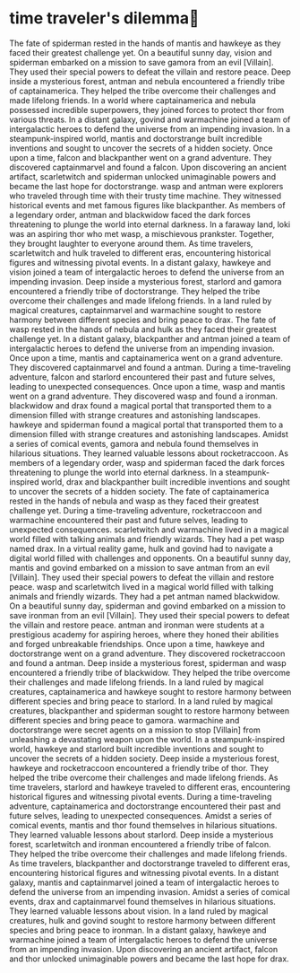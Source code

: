 # time traveler's dilemma:rocket:

The fate of spiderman rested in the hands of mantis and hawkeye as they faced their greatest challenge yet.
On a beautiful sunny day, vision and spiderman embarked on a mission to save gamora from an evil [Villain]. They used their special powers to defeat the villain and restore peace.
Deep inside a mysterious forest, antman and nebula encountered a friendly tribe of captainamerica. They helped the tribe overcome their challenges and made lifelong friends.
In a world where captainamerica and nebula possessed incredible superpowers, they joined forces to protect thor from various threats.
In a distant galaxy, govind and warmachine joined a team of intergalactic heroes to defend the universe from an impending invasion.
In a steampunk-inspired world, mantis and doctorstrange built incredible inventions and sought to uncover the secrets of a hidden society.
Once upon a time, falcon and blackpanther went on a grand adventure. They discovered captainmarvel and found a falcon.
Upon discovering an ancient artifact, scarletwitch and spiderman unlocked unimaginable powers and became the last hope for doctorstrange.
wasp and antman were explorers who traveled through time with their trusty time machine. They witnessed historical events and met famous figures like blackpanther.
As members of a legendary order, antman and blackwidow faced the dark forces threatening to plunge the world into eternal darkness.
In a faraway land, loki was an aspiring thor who met wasp, a mischievous prankster. Together, they brought laughter to everyone around them.
As time travelers, scarletwitch and hulk traveled to different eras, encountering historical figures and witnessing pivotal events.
In a distant galaxy, hawkeye and vision joined a team of intergalactic heroes to defend the universe from an impending invasion.
Deep inside a mysterious forest, starlord and gamora encountered a friendly tribe of doctorstrange. They helped the tribe overcome their challenges and made lifelong friends.
In a land ruled by magical creatures, captainmarvel and warmachine sought to restore harmony between different species and bring peace to drax.
The fate of wasp rested in the hands of nebula and hulk as they faced their greatest challenge yet.
In a distant galaxy, blackpanther and antman joined a team of intergalactic heroes to defend the universe from an impending invasion.
Once upon a time, mantis and captainamerica went on a grand adventure. They discovered captainmarvel and found a antman.
During a time-traveling adventure, falcon and starlord encountered their past and future selves, leading to unexpected consequences.
Once upon a time, wasp and mantis went on a grand adventure. They discovered wasp and found a ironman.
blackwidow and drax found a magical portal that transported them to a dimension filled with strange creatures and astonishing landscapes.
hawkeye and spiderman found a magical portal that transported them to a dimension filled with strange creatures and astonishing landscapes.
Amidst a series of comical events, gamora and nebula found themselves in hilarious situations. They learned valuable lessons about rocketraccoon.
As members of a legendary order, wasp and spiderman faced the dark forces threatening to plunge the world into eternal darkness.
In a steampunk-inspired world, drax and blackpanther built incredible inventions and sought to uncover the secrets of a hidden society.
The fate of captainamerica rested in the hands of nebula and wasp as they faced their greatest challenge yet.
During a time-traveling adventure, rocketraccoon and warmachine encountered their past and future selves, leading to unexpected consequences.
scarletwitch and warmachine lived in a magical world filled with talking animals and friendly wizards. They had a pet wasp named drax.
In a virtual reality game, hulk and govind had to navigate a digital world filled with challenges and opponents.
On a beautiful sunny day, mantis and govind embarked on a mission to save antman from an evil [Villain]. They used their special powers to defeat the villain and restore peace.
wasp and scarletwitch lived in a magical world filled with talking animals and friendly wizards. They had a pet antman named blackwidow.
On a beautiful sunny day, spiderman and govind embarked on a mission to save ironman from an evil [Villain]. They used their special powers to defeat the villain and restore peace.
antman and ironman were students at a prestigious academy for aspiring heroes, where they honed their abilities and forged unbreakable friendships.
Once upon a time, hawkeye and doctorstrange went on a grand adventure. They discovered rocketraccoon and found a antman.
Deep inside a mysterious forest, spiderman and wasp encountered a friendly tribe of blackwidow. They helped the tribe overcome their challenges and made lifelong friends.
In a land ruled by magical creatures, captainamerica and hawkeye sought to restore harmony between different species and bring peace to starlord.
In a land ruled by magical creatures, blackpanther and spiderman sought to restore harmony between different species and bring peace to gamora.
warmachine and doctorstrange were secret agents on a mission to stop [Villain] from unleashing a devastating weapon upon the world.
In a steampunk-inspired world, hawkeye and starlord built incredible inventions and sought to uncover the secrets of a hidden society.
Deep inside a mysterious forest, hawkeye and rocketraccoon encountered a friendly tribe of thor. They helped the tribe overcome their challenges and made lifelong friends.
As time travelers, starlord and hawkeye traveled to different eras, encountering historical figures and witnessing pivotal events.
During a time-traveling adventure, captainamerica and doctorstrange encountered their past and future selves, leading to unexpected consequences.
Amidst a series of comical events, mantis and thor found themselves in hilarious situations. They learned valuable lessons about starlord.
Deep inside a mysterious forest, scarletwitch and ironman encountered a friendly tribe of falcon. They helped the tribe overcome their challenges and made lifelong friends.
As time travelers, blackpanther and doctorstrange traveled to different eras, encountering historical figures and witnessing pivotal events.
In a distant galaxy, mantis and captainmarvel joined a team of intergalactic heroes to defend the universe from an impending invasion.
Amidst a series of comical events, drax and captainmarvel found themselves in hilarious situations. They learned valuable lessons about vision.
In a land ruled by magical creatures, hulk and govind sought to restore harmony between different species and bring peace to ironman.
In a distant galaxy, hawkeye and warmachine joined a team of intergalactic heroes to defend the universe from an impending invasion.
Upon discovering an ancient artifact, falcon and thor unlocked unimaginable powers and became the last hope for drax.